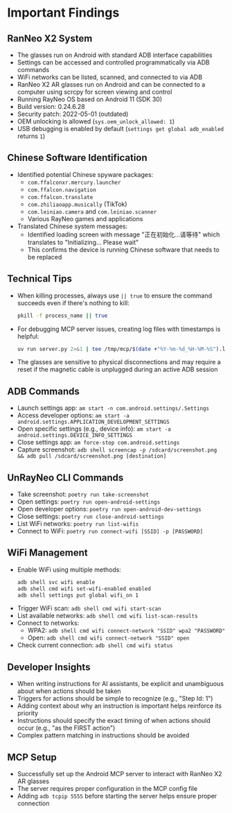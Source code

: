 # Important Findings

## RanNeo X2 System
- The glasses run on Android with standard ADB interface capabilities
- Settings can be accessed and controlled programmatically via ADB commands
- WiFi networks can be listed, scanned, and connected to via ADB
- RanNeo X2 AR glasses run on Android and can be connected to a computer using scrcpy for screen viewing and control
- Running RayNeo OS based on Android 11 (SDK 30)
- Build version: 0.24.6.28
- Security patch: 2022-05-01 (outdated)
- OEM unlocking is allowed (`sys.oem_unlock_allowed: 1`)
- USB debugging is enabled by default (`settings get global adb_enabled` returns `1`)

## Chinese Software Identification
- Identified potential Chinese spyware packages:
  - `com.ffalconxr.mercury.launcher`
  - `com.ffalcon.navigation`
  - `com.ffalcon.translate`
  - `com.zhiliaoapp.musically` (TikTok)
  - `com.leiniao.camera` and `com.leiniao.scanner`
  - Various RayNeo games and applications
- Translated Chinese system messages:
  - Identified loading screen with message "正在初始化...请等待" which translates to "Initializing... Please wait"
  - This confirms the device is running Chinese software that needs to be replaced

## Technical Tips
- When killing processes, always use `|| true` to ensure the command succeeds even if there's nothing to kill:
  ```bash
  pkill -f process_name || true
  ```
- For debugging MCP server issues, creating log files with timestamps is helpful:
  ```bash
  uv run server.py 2>&1 | tee /tmp/mcp/$(date +"%Y-%m-%d_%H-%M-%S").log
  ```
- The glasses are sensitive to physical disconnections and may require a reset if the magnetic cable is unplugged during an active ADB session

## ADB Commands
- Launch settings app: `am start -n com.android.settings/.Settings`
- Access developer options: `am start -a android.settings.APPLICATION_DEVELOPMENT_SETTINGS`
- Open specific settings (e.g., device info): `am start -a android.settings.DEVICE_INFO_SETTINGS`
- Close settings app: `am force-stop com.android.settings`
- Capture screenshot: `adb shell screencap -p /sdcard/screenshot.png && adb pull /sdcard/screenshot.png [destination]`

## UnRayNeo CLI Commands
- Take screenshot: `poetry run take-screenshot`
- Open settings: `poetry run open-android-settings`
- Open developer options: `poetry run open-android-dev-settings`
- Close settings: `poetry run close-android-settings`
- List WiFi networks: `poetry run list-wifis`
- Connect to WiFi: `poetry run connect-wifi [SSID] -p [PASSWORD]`

## WiFi Management
- Enable WiFi using multiple methods:
  ```bash
  adb shell svc wifi enable
  adb shell cmd wifi set-wifi-enabled enabled
  adb shell settings put global wifi_on 1
  ```
- Trigger WiFi scan: `adb shell cmd wifi start-scan`
- List available networks: `adb shell cmd wifi list-scan-results`
- Connect to networks:
  - WPA2: `adb shell cmd wifi connect-network "SSID" wpa2 "PASSWORD"`
  - Open: `adb shell cmd wifi connect-network "SSID" open`
- Check current connection: `adb shell cmd wifi status`

## Developer Insights
- When writing instructions for AI assistants, be explicit and unambiguous about when actions should be taken
- Triggers for actions should be simple to recognize (e.g., "Step Id: 1")
- Adding context about why an instruction is important helps reinforce its priority
- Instructions should specify the exact timing of when actions should occur (e.g., "as the FIRST action")
- Complex pattern matching in instructions should be avoided

## MCP Setup
- Successfully set up the Android MCP server to interact with RanNeo X2 AR glasses
- The server requires proper configuration in the MCP config file
- Adding `adb tcpip 5555` before starting the server helps ensure proper connection
